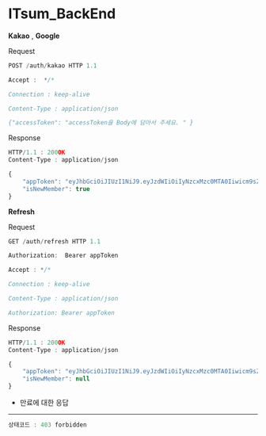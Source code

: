 # ITsum_BackEnd
**Kakao** , **Google**

Request 

```jsx
POST /auth/kakao HTTP 1.1

Accept :  */*

Connection : keep-alive

Content-Type : application/json

{"accessToken": "accessToken을 Body에 담아서 주세요. " }
```


Response

```jsx
HTTP/1.1 : 200OK
Content-Type : application/json

{
    "appToken": "eyJhbGciOiJIUzI1NiJ9.eyJzdWIiOiIyNzcxMzc0MTA0Iiwicm9sZSI6IlJPTEVfVVNFUiIsImV4cCI6MTY4MzI4NTc0NH0.o0Um132beR0w8sPSU7Hx5VMhv5mqxlR5zGwWnXrS1Bg",
    "isNewMember": true
}
```

**Refresh**

Request 

```jsx
GET /auth/refresh HTTP 1.1

Authorization:  Bearer appToken

Accept : */*

Connection : keep-alive

Content-Type : application/json

Authorization: Bearer appToken

```

Response

```jsx
HTTP/1.1 : 200OK
Content-Type : application/json

{
    "appToken": "eyJhbGciOiJIUzI1NiJ9.eyJzdWIiOiIyNzcxMzc0MTA0Iiwicm9sZSI6IlJPTEVfVVNFUiIsImV4cCI6MTY4MzI4NjI2N30.RBpZ9sFgC1uak1WpAA0hwHGshxMj8xXnnWvB4aB4hsM",
    "isNewMember": null
}

```

- 만료에 대한 응답 

---

```jsx
상태코드 : 403 forbidden
```

